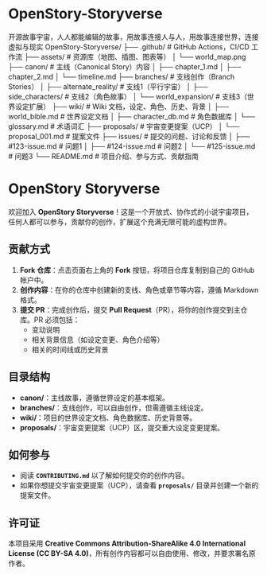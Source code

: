 # OpenStory-Storyverse
开源故事宇宙，人人都能编辑的故事，用故事连接人与人，用故事连接世界，连接虚拟与现实
OpenStory-Storyverse/
├── .github/                  # GitHub Actions，CI/CD 工作流
├── assets/                   # 资源库（地图、插图、图表等）
│   └── world_map.png
├── canon/                    # 主线（Canonical Story）内容
│   ├── chapter_1.md
│   ├── chapter_2.md
│   └── timeline.md
├── branches/                 # 支线创作（Branch Stories）
│   ├── alternate_reality/    # 支线1（平行宇宙）
│   ├── side_characters/      # 支线2（角色故事）
│   └── world_expansion/      # 支线3（世界设定扩展）
├── wiki/                     # Wiki 文档，设定、角色、历史、背景
│   ├── world_bible.md        # 世界设定文档
│   ├── character_db.md       # 角色数据库
│   └── glossary.md           # 术语词汇
├── proposals/                # 宇宙变更提案（UCP）
│   └── proposal_001.md       # 提案文件
├── issues/                   # 提交的问题、讨论和反馈
│   ├── #123-issue.md         # 问题1
│   ├── #124-issue.md         # 问题2
│   └── #125-issue.md         # 问题3
└── README.md                 # 项目介绍、参与方式、贡献指南
# OpenStory Storyverse

欢迎加入 **OpenStory Storyverse**！这是一个开放式、协作式的小说宇宙项目，任何人都可以参与，贡献你的创作，扩展这个充满无限可能的虚构世界。

## 贡献方式

1. **Fork 仓库**：点击页面右上角的 **Fork** 按钮，将项目仓库复制到自己的 GitHub 帐户中。
2. **创作内容**：在你的仓库中创建新的支线、角色或章节等内容，遵循 Markdown 格式。
3. **提交 PR**：完成创作后，提交 **Pull Request**（PR），将你的创作提交到主仓库。PR 必须包括：
   - 变动说明
   - 相关背景信息（如设定变更、角色介绍等）
   - 相关的时间线或历史背景

## 目录结构

- **canon/**：主线故事，遵循世界设定的基本框架。
- **branches/**：支线创作，可以自由创作，但需遵循主线设定。
- **wiki/**：项目的世界设定文档、角色数据库、历史背景等。
- **proposals/**：宇宙变更提案（UCP）区，提交重大设定变更提案。

## 如何参与

- 阅读 **`CONTRIBUTING.md`** 以了解如何提交你的创作内容。
- 如果你想提交宇宙变更提案（UCP），请查看 **`proposals/`** 目录并创建一个新的提案文件。

## 许可证

本项目采用 **Creative Commons Attribution-ShareAlike 4.0 International License (CC BY-SA 4.0)**，所有创作内容都可以自由使用、修改，并要求署名原作者。

